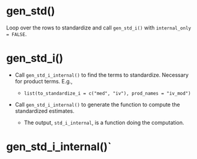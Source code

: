 # gen_std()

Loop over the rows to standardize
and call `gen_std_i()` with
`internal_only = FALSE`.

# gen_std_i()

- Call `gen_std_i_internal()`
  to find the terms to standardize.
  Necessary for product terms. E.g.,

  - `list(to_standardize_i = c("med", "iv"), prod_names = "iv_mod")`

- Call `gen_std_i_internal()` to
  generate the function to compute
  the standardized estimates.

  - The output, `std_i_internal`, is
    a function doing the computation.

# gen_std_i_internal()`

